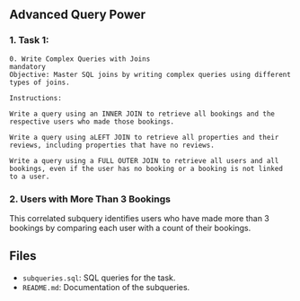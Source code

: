 ## Advanced Query Power

### 1. Task 1:
    0. Write Complex Queries with Joins
    mandatory
    Objective: Master SQL joins by writing complex queries using different types of joins.

    Instructions:

    Write a query using an INNER JOIN to retrieve all bookings and the respective users who made those bookings.

    Write a query using aLEFT JOIN to retrieve all properties and their reviews, including properties that have no reviews.

    Write a query using a FULL OUTER JOIN to retrieve all users and all bookings, even if the user has no booking or a booking is not linked to a user.

### 2. Users with More Than 3 Bookings
This correlated subquery identifies users who have made more than 3 bookings by comparing each user with a count of their bookings.

## Files
- `subqueries.sql`: SQL queries for the task.
- `README.md`: Documentation of the subqueries.